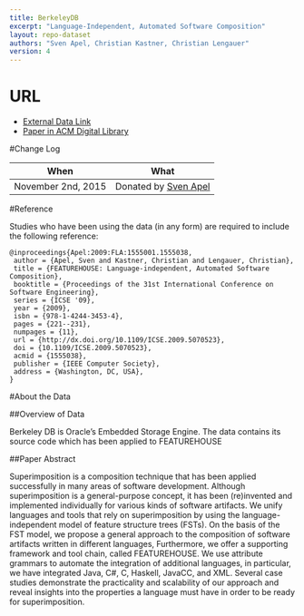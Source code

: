 ```yaml
---
title: BerkeleyDB
excerpt: "Language-Independent, Automated Software Composition"
layout: repo-dataset
authors: "Sven Apel, Christian Kastner, Christian Lengauer"
version: 4
---
```


# URL

* [External Data Link](http://www.oracle.com/technetwork/database/database-technologies/berkeleydb/downloads/index.html)
* [Paper in ACM Digital Library](http://dl.acm.org/citation.cfm?id=1555038)

#Change Log

When | What
---- | ----
November 2nd, 2015 | Donated by [Sven Apel](mailto:apel@uni-passau.de)

#Reference

Studies who have been using the data (in any form) are required to include the following reference:

```
@inproceedings{Apel:2009:FLA:1555001.1555038,
 author = {Apel, Sven and Kastner, Christian and Lengauer, Christian},
 title = {FEATUREHOUSE: Language-independent, Automated Software Composition},
 booktitle = {Proceedings of the 31st International Conference on Software Engineering},
 series = {ICSE '09},
 year = {2009},
 isbn = {978-1-4244-3453-4},
 pages = {221--231},
 numpages = {11},
 url = {http://dx.doi.org/10.1109/ICSE.2009.5070523},
 doi = {10.1109/ICSE.2009.5070523},
 acmid = {1555038},
 publisher = {IEEE Computer Society},
 address = {Washington, DC, USA},
}
```

#About the Data

##Overview of Data

Berkeley DB is Oracle’s Embedded Storage Engine. The data contains its source code which has been applied to FEATUREHOUSE

##Paper Abstract

Superimposition is a composition technique that has been applied successfully in many areas of software development. Although superimposition is a general-purpose concept, it has been (re)invented and implemented individually for various kinds of software artifacts. We unify languages and tools that rely on superimposition by using the language-independent model of feature structure trees (FSTs). On the basis of the FST model, we propose a general approach to the composition of software artifacts written in different languages, Furthermore, we offer a supporting framework and tool chain, called FEATUREHOUSE. We use attribute grammars to automate the integration of additional languages, in particular, we have integrated Java, C#, C, Haskell, JavaCC, and XML. Several case studies demonstrate the practicality and scalability of our approach and reveal insights into the properties a language must have in order to be ready for superimposition.
